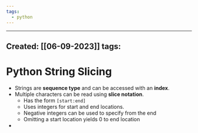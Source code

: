 ```yaml
---
tags:
  - python
---
```


---
Created: [[06-09-2023]]
tags: 
---
# Python String Slicing
- Strings are **sequence type** and can be accessed with an **index**.
- Multiple characters can be read using **slice notation**.
	- Has the form `[start:end]`
	- Uses integers for start and end locations.
	- Negative integers can be used to specify from the end
	- Omitting a start location yields 0 to end location
- 



